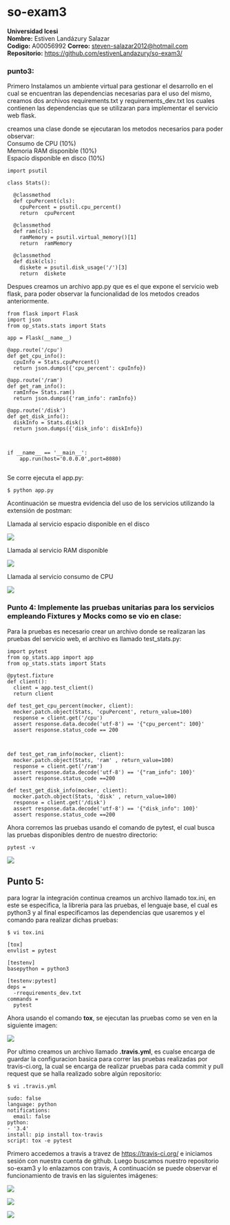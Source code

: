 # so-exam3

**Universidad Icesi**  
**Nombre:** Estiven Landázury Salazar  
**Codigo:** A00056992
**Correo:** steven-salazar2012@hotmail.com  
**Repositorio:** https://github.com/estivenLandazury/so-exam3/

### punto3:  
Primero Instalamos un ambiente virtual para gestionar el desarrollo en el cual se encuentran las dependencias necesarias para el uso del mismo, creamos dos archivos requirements.txt y requirements_dev.txt los cuales contienen las dependencias que se utilizaran para implementar el servicio web flask.   

creamos una clase donde se ejecutaran los metodos necesarios para poder observar:  
Consumo de CPU (10%)  
Memoria RAM disponible (10%)  
Espacio disponible en disco (10%)  

```
import psutil  

class Stats():  

  @classmethod  
  def cpuPercent(cls):  
    cpuPercent = psutil.cpu_percent()      
    return  cpuPercent  

  @classmethod  
  def ram(cls):  
    ramMemory = psutil.virtual_memory()[1]  
    return  ramMemory  

  @classmethod     
  def disk(cls):  
    diskete = psutil.disk_usage('/')[3]  
    return  diskete  
```  

Despues creamos  un archivo app.py que es el que expone el servicio web flask, para poder observar la funcionalidad de los metodos creados anteriormente.  

```
from flask import Flask
import json
from op_stats.stats import Stats

app = Flask(__name__)

@app.route('/cpu')
def get_cpu_info():
  cpuInfo = Stats.cpuPercent()
  return json.dumps({'cpu_percent': cpuInfo})

@app.route('/ram')
def get_ram_info():
  ramInfo= Stats.ram()
  return json.dumps({'ram_info': ramInfo})

@app.route('/disk')
def get_disk_info():
  diskInfo = Stats.disk()
  return json.dumps({'disk_info': diskInfo})



if __name__ == '__main__':
    app.run(host='0.0.0.0',port=8080)
    
 ```  
  Se corre ejecuta el app.py:  
 ```
 $ python app.py
 ```  
 
 Acontinuación se muestra evidencia del uso de los servicios utilizando la extensión de postman:    

Llamada al servicio espacio disponible en el disco  

![](Imagenes/capturaDiscoPostman.png)  

Llamada al servicio RAM disponible  

![](Imagenes/ramInfoPostman.png)  

Llamada al servicio consumo de CPU  

![](Imagenes/capturtaPostamnCPU%202018-05-21%2018-32-02.png)   

### Punto 4: Implemente las pruebas unitarias para los servicios empleando Fixtures y Mocks como se vio en clase: 

Para la pruebas es necesario crear un archivo donde se realizaran las pruebas del servicio web, el archivo es llamado test_stats.py:  

```
import pytest
from op_stats.app import app
from op_stats.stats import Stats

@pytest.fixture
def client():
  client = app.test_client()
  return client

def test_get_cpu_percent(mocker, client):
  mocker.patch.object(Stats, 'cpuPercent', return_value=100)
  response = client.get('/cpu')
  assert response.data.decode('utf-8') == '{"cpu_percent": 100}'
  assert response.status_code == 200 



def test_get_ram_info(mocker, client):
  mocker.patch.object(Stats, 'ram' , return_value=100)
  response = client.get('/ram')
  assert response.data.decode('utf-8') == '{"ram_info": 100}'
  assert response.status_code ==200 

def test_get_disk_info(mocker, client):
  mocker.patch.object(Stats, 'disk' , return_value=100)
  response = client.get('/disk')
  assert response.data.decode('utf-8') == '{"disk_info": 100}'
  assert response.status_code ==200

```

Ahora corremos  las pruebas usando el comando de pytest, el cual busca las pruebas disponibles dentro
de nuestro directorio: 

```
pytest -v
```

![](Imagenes/pytestPantallazo.png)   

## Punto 5:

para lograr la  integración continua creamos un archivo llamado  tox.ini, en este se especifica, la libreria para las  pruebas, el lenguaje base, el cual es python3 y al final especificamos  las dependencias que usaremos y el comando para realizar dichas pruebas:   

```
$ vi tox.ini

[tox]
envlist = pytest 

[testenv]
basepython = python3

[testenv:pytest]
deps =
  -rrequirements_dev.txt
commands =
  pytest
```  

Ahora usando el comando **tox**, se ejecutan las pruebas como se ven en la siguiente imagen:  


![](Imagenes/pantallazosTest.png)   

Por ultimo creamos un archivo llamado  **.travis.yml**, es cualse encarga de  guardar la configuracion basica para correr las pruebas realizadas por travis-ci.org, la cual se encarga de realizar pruebas para cada commit y pull request que se halla realizado sobre algún repositorio:  

```
$ vi .travis.yml

sudo: false
language: python
notifications:
  email: false
python:
- '3.4'
install: pip install tox-travis
script: tox -e pytest
```  
Primero accedemos a travis a travez de https://travis-ci.org/ e iniciamos sesión con nuestra cuenta de github. Luego buscamos nuestro repositorio so-exam3 y lo enlazamos con travis, A continuación se puede observar el funcionamiento de travis en las siguientes imágenes:   

![](Imagenes/pantallazoTravis1.png)  

![](Imagenes/pantallazoTravis2.png)   

![](Imagenes/travisPullrequest.png)














